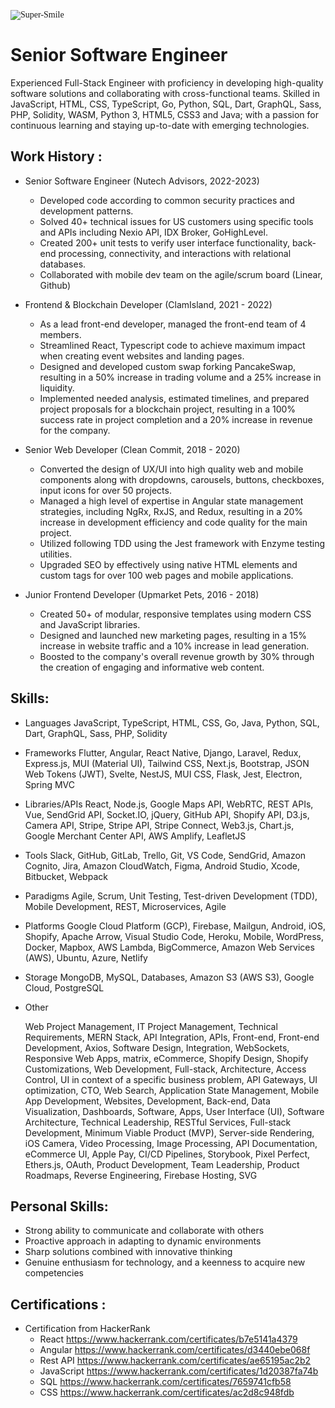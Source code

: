 <meta name="awesome-portfolio"/>
<meta title="awesome-portfolio"/>
<meta description="awesome-portfolio"/>

<meta name="portfolio"/>
<meta name="github"/>
<meta name="full-stack"/>
<p align="left" style="font-family: Brush Script MT;"> <img src="https://komarev.com/ghpvc/?username=chinmay29hub&label=Profile%20views&color=0e75b6&style=flat" alt="Super-Smile" /> </p>

# Senior Software Engineer

Experienced Full-Stack Engineer with proficiency in developing high-quality software solutions and collaborating with cross-functional teams. Skilled in JavaScript, HTML, CSS, TypeScript, Go, Python, SQL, Dart, GraphQL, Sass, PHP, Solidity, WASM, Python 3, HTML5, CSS3 and Java; with a passion for continuous learning and staying up-to-date with emerging technologies.


## Work History :

- Senior Software Engineer (Nutech Advisors, 2022-2023)
  -	Developed code according to common security practices and development patterns.
  -	Solved 40+ technical issues for US customers using specific tools and APIs including Nexio API, IDX Broker, GoHighLevel.
  -	Created 200+ unit tests to verify user interface functionality, back-end processing, connectivity, and interactions with relational databases.
  - Collaborated with mobile dev team on the agile/scrum board (Linear, Github)
    
- Frontend & Blockchain Developer (ClamIsland, 2021 - 2022)
  - As a lead front-end developer, managed the front-end team of 4 members.
  - Streamlined React, Typescript code to achieve maximum impact when creating event websites and landing pages.
  - Designed and developed custom swap forking PancakeSwap, resulting in a 50% increase in trading volume and a 25% increase in liquidity.
  - Implemented needed analysis, estimated timelines, and prepared project proposals for a blockchain project, resulting in a 100% success rate in project completion and a 20% increase in revenue for the company.

- Senior Web Developer (Clean Commit, 2018 - 2020)
  - Converted the design of UX/UI into high quality web and mobile components along with dropdowns, carousels, buttons, checkboxes, input icons for over 50 projects.
  - Managed a high level of expertise in Angular state management strategies, including NgRx, RxJS, and Redux, resulting in a 20% increase in development efficiency and code quality for the main project.
  - Utilized following TDD using the Jest framework with Enzyme testing utilities.
  - Upgraded SEO by effectively using native HTML elements and custom tags for over 100 web pages and mobile applications.

- Junior Frontend Developer (Upmarket Pets, 2016 - 2018)
  - Created 50+ of modular, responsive templates using modern CSS and JavaScript libraries.
  - Designed and launched new marketing pages, resulting in a 15% increase in website traffic and a 10% increase in lead generation.
  - Boosted to the company's overall revenue growth by 30% through the creation of engaging and informative web content.


## Skills:

- Languages
  JavaScript, TypeScript, HTML, CSS, Go, Java, Python, SQL, Dart, GraphQL, Sass, PHP, Solidity

- Frameworks
  Flutter, Angular, React Native, Django, Laravel,  Redux, Express.js, MUI (Material UI), Tailwind CSS, Next.js, Bootstrap, JSON Web Tokens (JWT), Svelte, NestJS, MUI CSS, Flask, Jest, Electron, Spring MVC

- Libraries/APIs
  React, Node.js, Google Maps API, WebRTC, REST APIs, Vue, SendGrid API, Socket.IO, jQuery, GitHub API, Shopify API, D3.js, Camera API, Stripe, Stripe API, Stripe Connect, Web3.js, Chart.js, Google Merchant Center API, AWS Amplify, LeafletJS

- Tools
  Slack, GitHub, GitLab, Trello, Git, VS Code, SendGrid, Amazon Cognito, Jira, Amazon CloudWatch, Figma, Android Studio, Xcode, Bitbucket, Webpack

- Paradigms
  Agile, Scrum, Unit Testing, Test-driven Development (TDD), Mobile Development, REST, Microservices, Agile

- Platforms
  Google Cloud Platform (GCP), Firebase, Mailgun, Android, iOS, Shopify, Apache Arrow, Visual Studio Code, Heroku, Mobile, WordPress, Docker, Mapbox, AWS Lambda, BigCommerce, Amazon Web Services (AWS), Ubuntu, Azure, Netlify

- Storage
  MongoDB, MySQL, Databases, Amazon S3 (AWS S3), Google Cloud, PostgreSQL

- Other

  Web Project Management, IT Project Management, Technical Requirements, MERN Stack, API Integration, APIs, Front-end, Front-end Development, Axios, Software Design, Integration, WebSockets, Responsive Web Apps, matrix, eCommerce, Shopify Design, Shopify Customizations, Web Development, Full-stack, Architecture, Access Control, UI in context of a specific business problem, API Gateways, UI optimization, CTO, Web Search, Application State Management, Mobile App Development, Websites, Development, Back-end, Data Visualization, Dashboards, Software, Apps, User Interface (UI), Software Architecture, Technical Leadership, RESTful Services, Full-stack Development, Minimum Viable Product (MVP), Server-side Rendering, iOS Camera, Video Processing, Image Processing, API Documentation, eCommerce UI, Apple Pay, CI/CD Pipelines, Storybook, Pixel Perfect, Ethers.js, OAuth, Product Development, Team Leadership, Product Roadmaps, Reverse Engineering, Firebase Hosting, SVG
  
## Personal Skills:	
  - Strong ability to communicate and collaborate with others
  - Proactive approach in adapting to dynamic environments
  - Sharp solutions combined with innovative thinking
  - Genuine enthusiasm for technology, and a keenness to acquire new competencies

## Certifications :
- Certification from HackerRank
  - React       https://www.hackerrank.com/certificates/b7e5141a4379
  - Angular     https://www.hackerrank.com/certificates/d3440ebe068f
  - Rest API    https://www.hackerrank.com/certificates/ae65195ac2b2
  - JavaScript  https://www.hackerrank.com/certificates/1d20387fa74b
  - SQL         https://www.hackerrank.com/certificates/7659741cfb58 
  - CSS         https://www.hackerrank.com/certificates/ac2d8c948fdb 

<!-- 
<p align="center" display="flex">
  <a href="https://www.hackerrank.com/certificates/b7e5141a4379">
    <img width="30%" src="hacker_react.png" />
  </a>
  <a href="https://www.hackerrank.com/certificates/d3440ebe068f">
    <img width="30%" src="hacker_angular.png" />
  </a>
   <a href="https://www.hackerrank.com/certificates/ae65195ac2b2">
    <img width="30%" src="hacker_api.png" />
  </a>
  
  <a href="https://www.hackerrank.com/certificates/1d20387fa74b">
    <img width="30%" src="hacker_js.PNG" />
  </a>
  <a href="https://www.hackerrank.com/certificates/7659741cfb58">
    <img width="30%" src="hacker_sql.png" />
  </a>
  <a href="https://www.hackerrank.com/certificates/ac2d8c948fdb">
    <img width="30%" src="hacker_css.PNG" />
  </a>
  
</p>


<p align="center">
  <a href="https://github.com/Super-Smile/github-readme-stats">
    <img
      height="150"
      src="https://github-readme-stats.vercel.app/api?username=Super-Smile&count_private=true&show_icons=true&custom_title=Super-Smile's%20Github%20Status&hide=issues"
    />
   </a>

  <a href="https://github.com/Super-Smile/github-readme-stats">
    <img
      height="150"
      src="https://github-readme-stats.vercel.app/api/top-langs/?username=Super-Smile&layout=compact" />
  </a>  
</p> 
  
<h2 align="left" id="macropower-tech">Favorite Tech</h2>

> Programming languages.
<p>
<a href="https://github.com/Super-Smile"><img alt="HTML" src="https://img.shields.io/badge/HTML-E34F26.svg?logo=html5&logoColor=white"></a>
    <a href="https://github.com/Super-Smile"><img alt="CSS" src="https://img.shields.io/badge/CSS-1572B6.svg?logo=css3&logoColor=white"></a>
  <a href="https://github.com/Super-Smile"><img alt="JavaScript" src="https://img.shields.io/badge/JavaScript-F7DF1E.svg?logo=javascript&logoColor=black"></a>
    <a href="https://github.com/Super-Smile"><img alt="TypeScript" src="https://img.shields.io/badge/TypeScript-007ACC.svg?logo=typescript&logoColor=white"></a>
        <a href="https://github.com/Super-Smile"><img alt="PHP" src="https://img.shields.io/badge/PHP-777BB4.svg?logo=php&logoColor=white"></a>
<a href="https://github.com/Super-Smile"><img alt="Java" src="https://img.shields.io/badge/Java-007396.svg?logo=java&logoColor=white"></a>
<a href="https://github.com/Super-Smile"><img alt="Python" src="https://img.shields.io/badge/Python-14354C.svg?logo=python&logoColor=white"></a>
  
</p>

> Frontend frameworks and libraries
<p>
    <a href="https://github.com/Super-Smile"><img alt="Angular" src="https://img.shields.io/badge/Angular-%23DD0031.svg?logo=Angular&logoColor=white"></a>    
    <a href="https://github.com/Super-Smile"><img alt="React" src="https://img.shields.io/badge/React-20232a.svg?logo=react&logoColor=%2361DAFB"></a>
    <a href="https://github.com/Super-Smile"><img alt="Vue" src="https://img.shields.io/badge/Vuejs-%2335495e.svg?logo=Vuedotjs&logoColor=%234FC08D"></a>
    <a href="https://github.com/Super-Smile"><img alt="React Native" src="https://img.shields.io/badge/React_Native-%2320232a.svg?logo=react&logoColor=%2361DAFB"></a>    
    <a href="https://github.com/Super-Smile"><img alt="Flutter" src="https://img.shields.io/badge/Flutter-02569B.svg?logo=flutter&logoColor=white"></a>
    <a href="https://github.com/Super-Smile"><img alt="Bootstrap" src="https://img.shields.io/badge/Bootstrap-7952B3.svg?logo=bootstrap&logoColor=white"></a>
    <a href="https://github.com/Super-Smile"><img alt="Material Design" src="https://img.shields.io/badge/Material%20Design-0081CB.svg?logo=material-design&logoColor=white"></a>
   
    
> Backend frameworks 
<p>
    <a href="https://github.com/Super-Smile"><img alt="Node.js" src="https://img.shields.io/badge/Node.js-43853D.svg?logo=node.js&logoColor=white"></a>
    <a href="https://github.com/Super-Smile"><img alt="NESTJS" src="https://img.shields.io/badge/Nest.js-%23E0234E.svg?logo=NESTJS&logoColor=white"></a>
    <a href="https://github.com/Super-Smile"><img alt="Express.js" src="https://img.shields.io/badge/Express.js-404d59.svg?logo=express&logoColor=white"></a>
        <a href="https://github.com/Super-Smile"><img alt="Laravel" src="https://img.shields.io/badge/Laravel-404d59.svg?logo=laravel&logoColor=white"></a>
        <a href="https://github.com/Super-Smile"><img alt="Spring" src="https://img.shields.io/badge/Spring-%236DB33F.svg?logo=spring&logoColor=white"></a>
        <a href="https://github.com/Super-Smile"><img alt="Django" src="https://img.shields.io/badge/Django-%23DD0031.svg"></a>  
        

</p>


> Databases and cloud hosting.
<p>
    <a href="https://github.com/Super-Smile"><img alt="Heroku" src="https://img.shields.io/badge/Heroku-430098.svg?logo=heroku&logoColor=white"></a>
    <a href="https://github.com/Super-Smile"><img alt="MongoDB" src ="https://img.shields.io/badge/MongoDB-4ea94b.svg?logo=mongodb&logoColor=white"></a>
    <a href="https://github.com/Super-Smile"><img alt="MySQL" src="https://img.shields.io/badge/MySQL-00f.svg?logo=mysql&logoColor=white"></a>
    <a href="https://github.com/Super-Smile"><img alt="Notion" src="https://img.shields.io/badge/Notion-010101.svg?logo=notion&logoColor=white"></a>
    <a href="https://github.com/Super-Smile"><img alt="Oracle" src ="https://img.shields.io/badge/Oracle-F00000.svg?logo=oracle&logoColor=white"></a>
    <a href="https://github.com/Super-Smile"><img alt="PostgreSQL" src ="https://img.shields.io/badge/PostgreSQL-316192.svg?logo=postgresql&logoColor=white"></a>
    <a href="https://github.com/Super-Smile"><img alt="SQLite" src ="https://img.shields.io/badge/SQLite-07405e.svg?logo=sqlite&logoColor=white"></a>
    <a href="https://github.com/Super-Smile"><img alt="Vercel" src="https://img.shields.io/badge/Vercel-000000.svg?logo=vercel&logoColor=white"></a>
        <a href="https://github.com/Super-Smile"><img alt="SQL" src="https://custom-icon-badges.herokuapp.com/badge/SQL-025E8C.svg?logo=database&logoColor=white"></a>
</p>

> Software and tools.
<p>
    <a href="https://github.com/Super-Smile"><img alt="Git" src="https://img.shields.io/badge/Git-F05033.svg?logo=git&logoColor=white"></a>
    <a href="https://github.com/Super-Smile"><img alt="Postman" src="https://img.shields.io/badge/Postman-FF6C37?logo=postman&logoColor=white"></a>
    <a href="https://github.com/Super-Smile"><img alt="Android" src="https://img.shields.io/badge/Android-3DDC84?logo=android&logoColor=white"></a>
    <a href="https://github.com/Super-Smile"><img alt="Brave" src="https://img.shields.io/badge/-Brave-FB542B?logo=brave&logoColor=white"></a>
    <a href="https://github.com/Super-Smile"><img alt="Codepen" src="https://img.shields.io/badge/Codepen-000000.svg?logo=codepen&logoColor=white"></a>
    <a href="https://github.com/Super-Smile"><img alt="Google Sheets" src="https://img.shields.io/badge/Google%20Sheets-34A853.svg?logo=google%20sheets&logoColor=white"></a>
    <a href="https://github.com/Super-Smile"><img alt="Inkscape" src="https://img.shields.io/badge/Inkscape-000000?logo=Inkscape&logoColor=white"></a>
    <a href="https://github.com/Super-Smile"><img alt="Jupyter" src="https://img.shields.io/badge/Jupyter-F37626.svg?logo=Jupyter&logoColor=white"></a>
    <a href="https://github.com/Super-Smile"><img alt="Visual Studio Code" src="https://img.shields.io/badge/Visual%20Studio%20Code-0078d7.svg?logo=visual-studio-code&logoColor=white"></a>
</p>

<br/>



<!-- https://github.com/Ileriayo/markdown-badges -->
  
    
    
